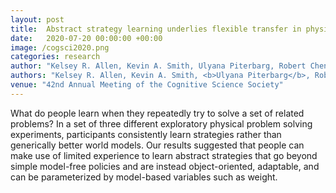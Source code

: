 ```yaml
---
layout: post
title:  Abstract strategy learning underlies flexible transfer in physical problem solving
date:   2020-07-20 00:00:00 +00:00
image: /cogsci2020.png
categories: research
author: "Kelsey R. Allen, Kevin A. Smith, Ulyana Piterbarg, Robert Chen, Josh B. Tenenbaum"
authors: "Kelsey R. Allen, Kevin A. Smith, <b>Ulyana Piterbarg</b>, Robert Chen, Josh B. Tenenbaum"
venue: "42nd Annual Meeting of the Cognitive Science Society"
---
```

What do people learn when they repeatedly try to solve a set of
related problems? In a set of three different exploratory physical problem solving experiments, participants consistently learn strategies rather than generically better world models. Our results suggested that people can make use of limited experience to learn abstract strategies that go beyond simple model-free policies and are instead object-oriented, adaptable, and can be parameterized by model-based variables such as weight.